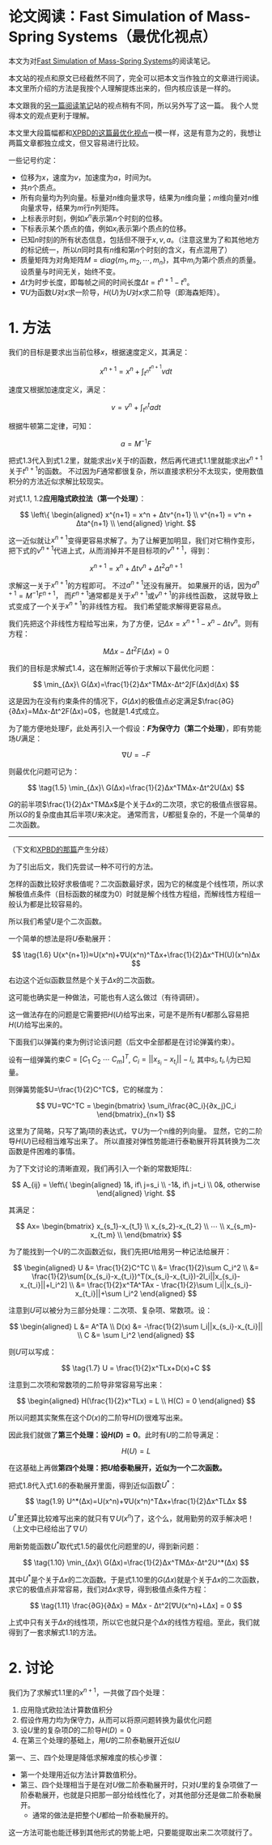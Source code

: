 # 论文阅读：Fast Simulation of Mass-Spring Systems（最优化视点）

本文为对[Fast Simulation of Mass-Spring Systems](https://www.cs.utah.edu/~ladislav/liu13fast/liu13fast.html)的阅读笔记。

本文站的视点和原文已经截然不同了，完全可以把本文当作独立的文章进行阅读。
本文里所介绍的方法是我按个人理解提炼出来的，但内核应该是一样的。

本文跟我的[另一篇阅读笔记](https://zhuanlan.zhihu.com/p/511502862)站的视点稍有不同，所以另外写了这一篇。
我个人觉得本文的观点更利于理解。

本文里大段篇幅都和[XPBD的这篇最优化视点](https://zhuanlan.zhihu.com/p/518244355)一模一样，这是有意为之的，我想让两篇文章都独立成文，但又容易进行比较。


一些记号约定：
* 位移为$x$，速度为$v$，加速度为$a$，时间为$t$。
* 共$n$个质点。
* 所有向量均为列向量。标量对$n$维向量求导，结果为$n$维向量；$m$维向量对$n$维向量求导，结果为$m$行$n$列矩阵。
* 上标表示时刻，例如$x^n$表示第$n$个时刻的位移。
* 下标表示某个质点的值，例如$x_i$表示第$i$个质点的位移。
* 已知$n$时刻的所有状态信息，包括但不限于$x, v, a$。（注意这里为了和其他地方的标记统一，所以$n$同时具有$n$维和第$n$个时刻的含义，有点混用了）
* 质量矩阵为对角矩阵$M=diag\{m_1, m_2, \cdots, m_n\}$，其中$m_i$为第$i$个质点的质量。设质量与时间无关，始终不变。
* $\Delta t$为时步长度，即每帧之间的时间长度$Δt=t^{n+1}-t^n$。
* $∇U$为函数$U$对$x$求一阶导，$H(U)$为$U$对$x$求二阶导（即海森矩阵）。


# 1. 方法

我们的目标是要求出当前位移$x$，根据速度定义，其满足：

$$
\tag{1.1}
x^{n+1} = x^n + \int_{t^n}^{t^{n+1}}vdt
$$

速度又根据加速度定义，满足：

$$
\tag{1.2}
v = v^n + \int_{t^n}^{t}adt
$$

根据牛顿第二定律，可知：

$$
\tag{1.3}
a=M^{-1}F
$$

把式1.3代入到式1.2里，就能求出$v$关于$t$的函数，然后再代进式1.1里就能求出$x^{n+1}$关于$t^{n+1}$的函数。
不过因为$F$通常都很复杂，所以直接求积分不太现实，使用数值积分的方法近似求解比较现实。

对式1.1, 1.2**应用隐式欧拉法（第一个处理）**：

$$
\left\{
\begin{aligned}
	x^{n+1} = x^n + Δtv^{n+1} \\
	v^{n+1} = v^n + Δta^{n+1} \\
\end{aligned}
\right.
$$

这一近似就让$x^{n+1}$变得更容易求解了。为了让解更加明显，我们对它稍作变形，把下式的$v^{n+1}$代进上式，从而消掉并不是目标项的$v^{n+1}$，得到：

$$
x^{n+1}=x^n+Δtv^n+Δt^2a^{n+1}
$$

求解这一关于$x^{n+1}$的方程即可。
不过$a^{n+1}$还没有展开。
如果展开的话，因为$a^{n+1}=M^{-1}F^{n+1}$，
而$F^{n+1}$通常都是关于$x^{n+1}$或$v^{n+1}$的非线性函数，
这就导致上式变成了一个关于$x^{n+1}$的非线性方程。
我们希望能求解得更容易点。

我们先把这个非线性方程给写出来，为了方便，记$Δx=x^{n+1}-x^n-Δtv^n$。则有方程：

$$
\tag{1.4}
MΔx-Δt^2F(Δx)=0
$$

我们的目标是求解式1.4，这在解附近等价于求解以下最优化问题：

$$
\min_{Δx}\ G(Δx)=\frac{1}{2}Δx^TMΔx-Δt^2∫F(Δx)d(Δx)
$$

这是因为在没有约束条件的情况下，$G(Δx)$的极值点必定满足$\frac{∂G}{∂Δx}=MΔx-Δt^2F(Δx)=0$，也就是1.4式成立。

为了能方便地处理$F$，此处再引入一个假设：**$F$为保守力（第二个处理）**，即有势能场$U$满足：

$$
∇U=-F
$$

则最优化问题可记为：

$$
\tag{1.5}
\min_{Δx}\ G(Δx)=\frac{1}{2}Δx^TMΔx-Δt^2U(Δx)
$$

$G$的前半项$\frac{1}{2}Δx^TMΔx$是个关于$Δx$的二次项，求它的极值点很容易。
所以$G$的复杂度由其后半项$U$来决定。
通常而言，$U$都挺复杂的，不是一个简单的二次函数。


------
（下文和[XPBD的那篇](https://zhuanlan.zhihu.com/p/518244355)产生分歧）

为了引出后文，我们先尝试一种不可行的方法。

怎样的函数比较好求极值呢？二次函数最好求，因为它的梯度是个线性项，所以求解极值点条件（目标函数的梯度为0）时就是解个线性方程组，而解线性方程组一般认为都是比较容易的。

所以我们希望$U$是个二次函数。

一个简单的想法是将$U$泰勒展开：

$$
\tag{1.6}
U(x^{n+1})≈U(x^n)+∇U(x^n)^TΔx+\frac{1}{2}Δx^TH(U)(x^n)Δx
$$

右边这个近似函数显然是个关于$Δx$的二次函数。

这可能也确实是一种做法，可能也有人这么做过（有待调研）。

这一做法存在的问题是它需要把$H(U)$给写出来，可是不是所有$U$都那么容易把$H(U)$给写出来的。

下面我们以弹簧约束为例讨论该问题（后文中全部都是在讨论弹簧约束）。

设有一组弹簧约束$C=[C_1\ C_2\ \cdots\ C_m]^T$, $C_i=||x_{s_i}-x_{t_i}||-l_i$, 其中$s_i, t_i, l_i$为已知量。

则弹簧势能$U=\frac{1}{2}C^TC$，它的梯度为：

$$
∇U=∇C^TC = \begin{bmatrix}
	\sum_i\frac{∂C_i}{∂x_j}C_i
\end{bmatrix}_{n×1}
$$

这里为了简略，只写了第$j$项的表达式，$∇U$为一个n维的列向量。
显然，它的二阶导$H(U)$已经相当难写出来了。
所以直接对弹性势能进行泰勒展开将其转换为二次函数是件困难的事情。

为了下文讨论的清晰直观，我们再引入一个新的常数矩阵$L$:

$$
A_{ij} = 
\left\{
\begin{aligned}
	1&, if\ j=s_i \\
	-1&, if\ j=t_i \\
	0&, otherwise
\end{aligned}
\right.
$$

其满足：

$$
Ax=
\begin{bmatrix}
	x_{s_1}-x_{t_1} \\
	x_{s_2}-x_{t_2} \\
	⋯ \\
	x_{s_m}-x_{t_m} \\
\end{bmatrix}
$$

为了能找到一个$U$的二次函数近似，我们先把$U$给用另一种记法给展开：

$$
\begin{aligned}
	U 
	&= \frac{1}{2}C^TC \\
	&= \frac{1}{2}\sum C_i^2 \\
	&= \frac{1}{2}\sum[(x_{s_i}-x_{t_i})^T(x_{s_i}-x_{t_i})-2l_i||x_{s_i}-x_{t_i}||+l_i^2] \\
	&= \frac{1}{2}x^TA^TAx - \frac{1}{2}\sum l_i||x_{s_i}-x_{t_i}||+\sum l_i^2
\end{aligned}
$$

注意到$U$可以被分为三部分处理：二次项、复杂项、常数项。设：

$$
\begin{aligned}
	L &= A^TA \\
	D(x) &= -\frac{1}{2}\sum l_i||x_{s_i}-x_{t_i}|| \\
	C &= \sum l_i^2
\end{aligned}
$$

则$U$可以写成：

$$
\tag{1.7}
U = \frac{1}{2}x^TLx+D(x)+C
$$

注意到二次项和常数项的二阶导非常容易写出来：

$$
\begin{aligned}
H(\frac{1}{2}x^TLx) = L \\
H(C) = 0
\end{aligned}
$$

所以问题其实聚焦在这个$D(x)$的二阶导$H(D)$很难写出来。

因此我们就做了**第三个处理：设$H(D)=0$**。此时有$U$的二阶导满足：

$$
\tag{1.8}
H(U) = L
$$

在这基础上再做**第四个处理：把$U$给泰勒展开，近似为一个二次函数。**

把式1.8代入式1.6的泰勒展开里面，得到近似函数$U^*$：

$$
\tag{1.9}
U^*(Δx)=U(x^n)+∇U(x^n)^TΔx+\frac{1}{2}Δx^TLΔx
$$

$U^*$里还算比较难写出来的就只有$∇U(x^n)$了，这个么，就用勤劳的双手解决吧！（上文中已经给出了$∇U$）

用新势能函数$U^*$取代式1.5的最优化问题里的$U$，得到新问题：

$$
\tag{1.10}
\min_{Δx}\ G(Δx)=\frac{1}{2}Δx^TMΔx-Δt^2U^*(Δx)
$$

其中$U^*$是个关于$Δx$的二次函数。于是式1.10里的$G(Δx)$就是个关于$Δx$的二次函数，求它的极值点非常容易，我们对$Δx$求导，得到极值点条件方程：

$$
\tag{1.11}
\frac{∂G}{∂Δx} = MΔx - Δt^2[∇U(x^n)+LΔx] = 0
$$

上式中只有关于$Δx$的线性项，所以它也就只是个$\Delta x$的线性方程组。至此，我们就得到了一套求解式1.1的方法。


# 2. 讨论
我们为了求解式1.1里的$x^{n+1}$，一共做了四个处理：
1. 应用隐式欧拉法计算数值积分
2. 假设作用力均为保守力，从而可以将原问题转换为最优化问题
3. 设$U$里的复杂项$D$的二阶导$H(D)=0$
4. 在第三个处理的基础上，用$U$的二阶泰勒展开近似$U$

第一、三、四个处理是降低求解难度的核心步骤：
* 第一个处理用近似方法计算数值积分。
* 第三、四个处理相当于是在对$U$做二阶泰勒展开时，只对$U$里的复杂项做了一阶泰勒展开，也就是只把那一部分给线性化了，对其他部分还是做二阶泰勒展开。
	* 通常的做法是把整个$U$都给一阶泰勒展开的。

这一方法可能也能迁移到其他形式的势能上吧，只要能提取出来二次项就行了。